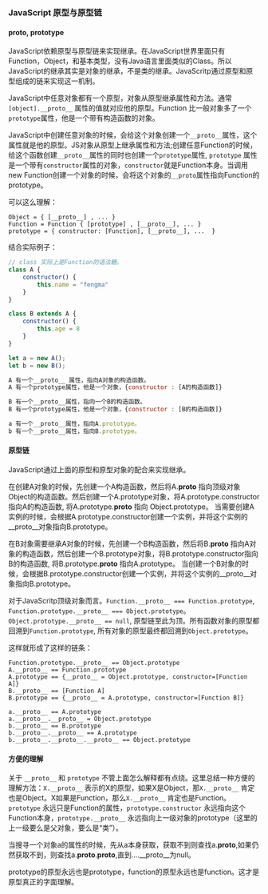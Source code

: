 ### JavaScript 原型与原型链

#### __proto__, prototype  

JavaScript依赖原型与原型链来实现继承。在JavaScript世界里面只有Function，Object，和基本类型，没有Java语言里面类似的Class。所以JavaScript的继承其实是对象的继承，不是类的继承。JavaScritp通过原型和原型组成的链来实现这一机制。

JavaScript中任意对象都有一个原型，对象从原型继承属性和方法。通常`[object].__proto__` 属性的值就对应他的原型。Function 比一般对象多了一个`prototype`属性，他是一个带有构造函数的对象。

JavaScript中创建任意对象的时候，会给这个对象创建一个`__proto__`属性，这个属性就是他的原型。JS对象从原型上继承属性和方法;创建任意Function的时候，给这个函数创建`__proto__`属性的同时也创建一个`prototype`属性, `prototype` 属性是一个带有`constructor`属性的对象，`constructor`就是Function本身。当调用new Function创建一个对象的时候，会将这个对象的`__proto`属性指向Function的prototype。


可以这么理解：
```
Object = { [__proto__] , ... }
Function = Function { [prototype] , [__proto__], ... } 
prototype = { constructor: [Function], [__proto__], ...  }
```

结合实际例子：
```javascript
// class 实际上是Function的语法糖。
class A {
	constructor() {
		this.name = "fengma"
	}
}

class B extends A {
	constructor() {
		this.age = 8
	}
}

let a = new A();
let b = new B();

A 有一个__proto__ 属性，指向A对象的构造函数。
A 有一个prototype属性，他是一个对象，{constructor : [A的构造函数]}

B 有一个__proto__属性，指向一个B的构造函数。
B 有一个prototype属性，他是一个对象，{constructor : [B的构造函数]}

a 有一个__proto__属性，指向A.prototype。
b 有一个__proto__属性，指向B.prototype。
```

#### 原型链

JavaScript通过上面的原型和原型对象的配合来实现继承。

在创建A对象的时候，先创建一个A构造函数，然后将A.__proto__ 指向顶级对象Object的构造函数。然后创建一个A.prototype对象，将A.prototype.constructor指向A的构造函数, 将A.prototype.__proto__ 指向 Object.prototype。
当需要创建A实例的时候，会根据A.prototype.constructor创建一个实例，并将这个实例的__proto__对象指向B.prototype。

在B对象需要继承A对象的时候，先创建一个B构造函数，然后将B.__proto__ 指向A对象的构造函数，然后创建一个B.prototype对象，将B.prototype.constructor指向B的构造函数, 将B.prototype.__proto__ 指向A.prototype。
当创建一个B对象的时候，会根据B.prototype.constructor创建一个实例，并将这个实例的__proto__对象指向B.prototype。

对于JavaScritp顶级对象而言。`Function.__proto__ === Function.prototype`, `Function.prototype.__proto__ === Object.prototype`。`Object.prototype.__proto__ == null`, 原型链至此为顶。所有函数对象的原型都回溯到`Function.prototype`, 所有对象的原型最终都回溯到`Object.prototype`。

这样就形成了这样的链条：

```
Function.prototype.__proto__ == Object.prototype
A.__proto__ == Function.prototype
A.prototype == {__proto__ = Object.prototype, constructor=[Function A]}
B.__proto__ == [Function A]
B.prototype == {__proto__ = A.prototype, constructor=[Function B]}

a.__proto__ == A.prototype
a.__proto__.__proto__ = Object.prototype
b.__proto__ == B.prototype
b.__proto__.__proto__ == A.prototype
b.__proto__.__proto__.__proto__ == Object.prototype
```

#### 方便的理解
关于 `__proto__` 和 `prototype` 不管上面怎么解释都有点绕。这里总结一种方便的理解方法：`X.__proto__` 表示的X的原型，如果X是Object，那`X.__proto__` 肯定也是Object。X如果是Function，那么`X.__proto__` 肯定也是Function。`prototype` 永远只是Function的属性，`prototype.constructor` 永远指向这个Function本身，`prototype.__proto__` 永远指向上一级对象的prototype（这里的上一级要么是父对象，要么是“类”）。

当搜寻一个对象a的属性的时候，先从a本身获取，获取不到则查找a.__proto__,如果仍然获取不到，则查找a.__proto__.__proto__,直到....__proto__为null。

prototype的原型永远也是prototype，function的原型永远也是function。这才是原型真正的字面理解。

